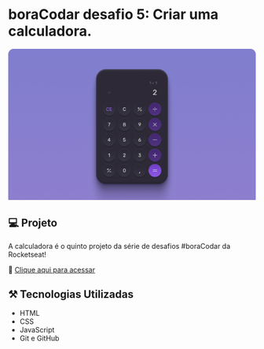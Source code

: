 # boraCodar desafio 5: Criar uma calculadora.

![preview](.github/preview.jpg)

## 💻 Projeto

A calculadora é o quinto projeto da série de desafios #boraCodar da Rocketseat!

🔗 [Clique aqui para acessar](https://anaaaab.github.io/calculator/)

## ⚒️ Tecnologias Utilizadas

- HTML
- CSS
- JavaScript
- Git e GitHub



